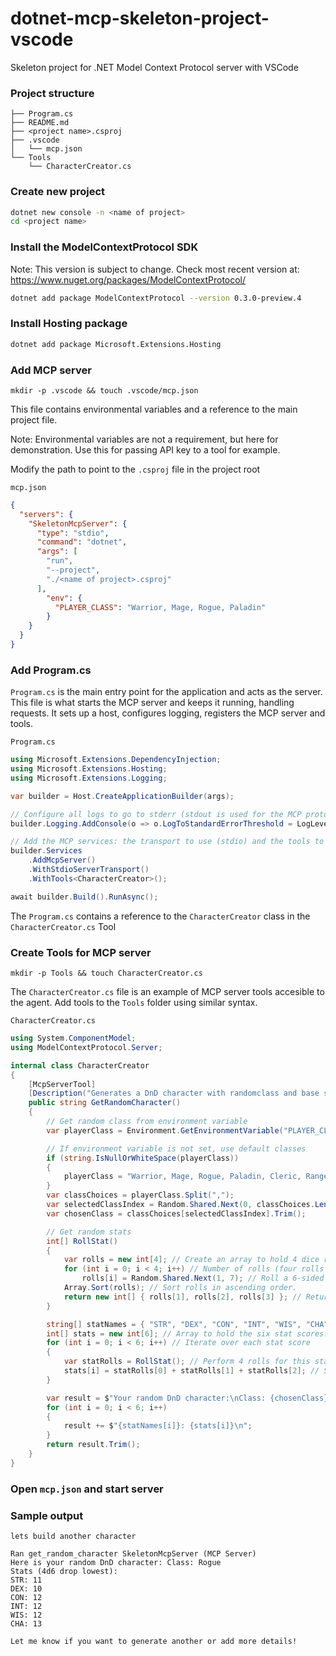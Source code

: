 # dotnet-mcp-skeleton-project-vscode
Skeleton project for .NET Model Context Protocol server with VSCode

### Project structure
```
├── Program.cs
├── README.md
├── <project name>.csproj
├── .vscode
│   └── mcp.json
└── Tools
    └── CharacterCreator.cs
```

### Create new project
```bash
dotnet new console -n <name of project>
cd <project name>
```

### Install the ModelContextProtocol SDK
Note: This version is subject to change. Check most recent version at: https://www.nuget.org/packages/ModelContextProtocol/
```bash
dotnet add package ModelContextProtocol --version 0.3.0-preview.4
```

### Install Hosting package
```bash
dotnet add package Microsoft.Extensions.Hosting
```

### Add MCP server
```
mkdir -p .vscode && touch .vscode/mcp.json
```

This file contains environmental variables and a reference to the main project file.  

Note: Environmental variables are not a requirement, but here for demonstration. Use this for passing API key to a tool for example.

Modify the path to point to the `.csproj` file in the project root

`mcp.json`
```json
{
  "servers": {
    "SkeletonMcpServer": {
      "type": "stdio",
      "command": "dotnet",
      "args": [
        "run",
        "--project",
        "./<name of project>.csproj"
      ],
        "env": {
          "PLAYER_CLASS": "Warrior, Mage, Rogue, Paladin"
        }
    }
  }
}
```

### Add Program.cs
`Program.cs` is the main entry point for the application and acts as the server. This file is what starts the MCP server and keeps it running, handling requests. It sets up a host, configures logging, registers the MCP server and tools.

`Program.cs`
```c#
using Microsoft.Extensions.DependencyInjection;
using Microsoft.Extensions.Hosting;
using Microsoft.Extensions.Logging;

var builder = Host.CreateApplicationBuilder(args);

// Configure all logs to go to stderr (stdout is used for the MCP protocol messages).
builder.Logging.AddConsole(o => o.LogToStandardErrorThreshold = LogLevel.Trace);

// Add the MCP services: the transport to use (stdio) and the tools to register.
builder.Services
    .AddMcpServer()
    .WithStdioServerTransport()
    .WithTools<CharacterCreator>();

await builder.Build().RunAsync();
```
The `Program.cs` contains a reference to the `CharacterCreator` class in the `CharacterCreator.cs` Tool

### Create Tools for MCP server
```
mkdir -p Tools && touch CharacterCreator.cs
```

The `CharacterCreator.cs` file is an example of MCP server tools accesible to the agent. Add tools to the `Tools` folder using similar syntax.

`CharacterCreator.cs`
```c#
using System.ComponentModel;
using ModelContextProtocol.Server;

internal class CharacterCreator
{
    [McpServerTool]
    [Description("Generates a DnD character with randomclass and base stats.")]
    public string GetRandomCharacter()
    {
        // Get random class from environment variable
        var playerClass = Environment.GetEnvironmentVariable("PLAYER_CLASS");

        // If environment variable is not set, use default classes
        if (string.IsNullOrWhiteSpace(playerClass))
        {
            playerClass = "Warrior, Mage, Rogue, Paladin, Cleric, Ranger, Bard, Barbarian, Druid, Monk, Sorcerer, Warlock";
        }
        var classChoices = playerClass.Split(",");
        var selectedClassIndex = Random.Shared.Next(0, classChoices.Length);
        var chosenClass = classChoices[selectedClassIndex].Trim();

        // Get random stats
        int[] RollStat()
        {
            var rolls = new int[4]; // Create an array to hold 4 dice rolls.
            for (int i = 0; i < 4; i++) // Number of rolls (four rolls 0-3)
                rolls[i] = Random.Shared.Next(1, 7); // Roll a 6-sided die (1–6)
            Array.Sort(rolls); // Sort rolls in ascending order.
            return new int[] { rolls[1], rolls[2], rolls[3] }; // Return highest three rolls (drop the lowest).
        }

        string[] statNames = { "STR", "DEX", "CON", "INT", "WIS", "CHA" };
        int[] stats = new int[6]; // Array to hold the six stat scores.
        for (int i = 0; i < 6; i++) // Iterate over each stat score
        {
            var statRolls = RollStat(); // Perform 4 rolls for this stat
            stats[i] = statRolls[0] + statRolls[1] + statRolls[2]; // Sum the highest three rolls
        }

        var result = $"Your random DnD character:\nClass: {chosenClass}\nStats (4d6 drop lowest):\n";
        for (int i = 0; i < 6; i++)
        {
            result += $"{statNames[i]}: {stats[i]}\n";
        }
        return result.Trim();
    }
}
```

### Open `mcp.json` and start server

### Sample output
```
lets build another character

Ran get_random_character SkeletonMcpServer (MCP Server)
Here is your random DnD character: Class: Rogue
Stats (4d6 drop lowest):
STR: 11
DEX: 10
CON: 12
INT: 12
WIS: 12
CHA: 13

Let me know if you want to generate another or add more details!
```
